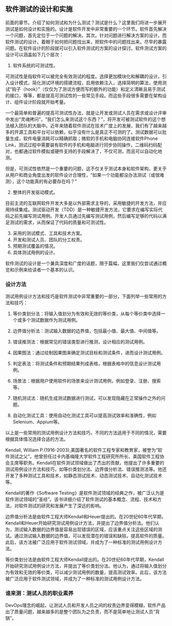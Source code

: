 ## 软件测试的设计和实施

前面的章节。介绍了如何测试和为什么测试？测试是什么？这里我们将进一步展开测试是如何设计和实施的。设计是软件开发中非常重要的一个环节。软件首先解决一个问题，首先定位于一个问题的解决。其次。针对问题进行解决方案的设计。而软件测试的设计。着眼于如何把问题找出来，把软件中的问题找出来。尽早的暴露问题。在软件设计的阶段就可以引入软件测试的方案的设计探讨。软件测试方案的设计可以涵盖如下几个层次：

1. 软件系统的可测试性。

可测试性是指软件可以被完全有效测试的程度。选择更加模块化和解耦的设计，引入设计模式，简化测试环境的搭建流程，启用依赖注入，选择简明的算法，使用测试“钩子（hook）”（仅仅为了测试方便而写的额外的功能）和定义清晰且易于测试的接口，等等，都是提高可测试性的一些常见手段。而这些手段很多需要在架构设计、组件设计阶段就开始考量。

一个最简单和普遍的提高可测试性办法，就是让开发或测试人员在需求或设计评审中发出“灵魂拷问”，“我们怎么来测试这个东西？”，将开发可被测试软件的这个想法植入团队的大脑中。近年来随着软件测试在技术广度上的发展，我们有了越来越多的开源工具和平台可以依赖，似乎没有什么是真正不可测的了。测试数据可以批量生成，软件电量消耗可以精确抓取；微软的手机和电脑协同连接软件Phone Link，测试过程中需要装有软件的手机和电脑进行同步协同操作，二维码扫码配对，也都通过软件模拟或硬件支持的手段解决了，不仅可测，而且可以自动化地测。

但是，可测试性依然是一个重要的问题，这不仅关乎测试本身和软件架构，更关乎从用户和商业角度出发的软件设计合理性，“如果一个功能都没办法测试（或很难测），这个功能真的有必要存在吗？”

2. 整体的开发驱动模式。

目前主流的互联网软件开发大多是以外部需求主导的，采用敏捷的开发方法，并应用持续集成。测试驱动开发（TDD）是一种敏捷开发方法，它要求在编写实际代码之前先编写测试用例。开发人员通过先编写测试用例，然后编写足够的代码以满足测试的需求，从而保证了代码的质量和可测试性。

3. 采用的测试模式、工具和技术方案。
4. 开发和测试人员、团队的分工权责。
5. 预期测试覆盖的情况。
6. 具体测试用例的设计。

软件测试的设计是一个兼具深度和广度的话题，限于篇幅，这里我们仅尝试通过概览和示例来给读者一个基本的认识。

### 设计方法

测试用例设计方法和技巧是软件测试中非常重要的一部分，下面列举一些常用的方法和技巧：

1. 等价类划分法：将输入值划分为有效和无效的等价类，从每个等价类中选择一个或多个测试数据作为测试用例。

2. 边界值分析法：测试输入数据的边界值，包括最小值、最大值、中间值等。

3. 错误推测法：根据常见的错误类型进行推测，设计相应的测试用例。

4. 因果图法：通过绘制因果图来确定测试目标和测试条件，进而设计测试用例。

5. 判定表法：将测试条件和预期结果列成表格，根据表格中的信息设计测试用例。

6. 场景法：根据用户使用软件的场景来设计测试用例，例如登录、注册、搜索等。

7. 随机测试法：随机生成测试数据进行测试，可以发现隐藏在正常操作之外的问题。

8. 自动化测试工具：使用自动化测试工具可以提高测试效率和准确性，例如Selenium、Appium等。

以上是一些常用的测试用例设计方法和技巧，不同的方法适用于不同的情况，需要根据具体情况选择合适的方法。

Kendall, William P.(1916-2003),美国著名的软件工程专家和教育家，被誉为“软件测试之父”。他曾担任过卡内基梅隆大学软件工程研究所所长、美国软件工程协会主席等职务。Kendall在软件测试领域做出了杰出的贡献，他提出了许多重要的测试用例设计方法和技巧，如等价类划分法、边界值分析法、错误推测法等。他还开发了多种测试工具和技术，如静态测试技术、动态测试技术、自动化测试技术等。

Kendall的著作《Software Testing》是软件测试领域的经典之作，被广泛认为是软件测试领域的“圣经”。该书详细介绍了软件测试的基本概念、流程、技术和方法，对软件测试的研究和发展产生了深远的影响。

边界值分析法是由软件工程大师Kendall和Heuer提出的。在20世纪60年代早期，Kendall和Heuer开始研究测试用例设计方法，并提出了边界值分析法。他们认为，测试输入数据的边界值是容易出现错误的区域，应该重点关注这些区域的测试。通过测试输入数据的边界值，可以发现潜在的错误和缺陷，提高软件的质量。此后，该方法被广泛应用于软件测试领域，并成为了一种标准的测试用例设计方法。

等价类划分法是由软件工程大师Kendall提出的。在20世纪60年代早期，Kendall开始研究测试用例设计方法，并提出了等价类划分法。他认为，通过将输入值划分为有效和无效的等价类，可以减少测试用例的数量，提高测试效率。此后，该方法被广泛应用于软件测试领域，并成为了一种标准的测试用例设计方法。

### 谁来测：测试人员的职业素养

DevOps理念的崛起，让测试人员和开发人员之间的权责边界变得模糊，软件产品出了质量问题，越来越多的是整个团队为之负责，而不是简单地让测试人员“背锅”。